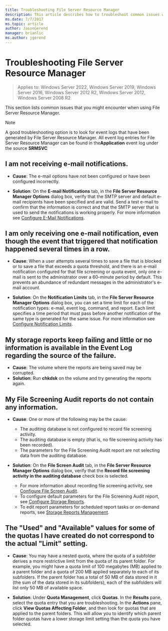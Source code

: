 ```yaml
---
title: Troubleshooting File Server Resource Manager
description: This article describes how to troubleshoot common issues when using file server resource manager
ms.date: 7/7/2017
ms.topic: article
author: JasonGerend
manager: brianlic
ms.author: jgerend
---
```


# Troubleshooting File Server Resource Manager

>Applies to: Windows Server 2022, Windows Server 2019, Windows Server 2016, Windows Server 2012 R2, Windows Server 2012, Windows Server 2008 R2

This section lists common issues that you might encounter when using File Server Resource Manager.

> [!Note]
> A good troubleshooting option is to look for event logs that have been generated by File Server Resource Manager. All event log entries for File Server Resource Manager can be found in the**Application** event log under the source **SRMSVC**

## I am not receiving e-mail notifications.

-   **Cause**: The e-mail options have not been configured or have been configured incorrectly.

-   **Solution**: On the **E-mail Notifications** tab, in the **File Server Resource Manager Options** dialog box, verify that the SMTP server and default e-mail recipients have been specified and are valid. Send a test e-mail to confirm that the information is correct and that the SMTP server that is used to send the notifications is working properly. For more information see [Configure E-Mail Notifications](configure-email-notifications.md).


## I am only receiving one e-mail notification, even though the event that triggered that notification happened several times in a row.

-   **Cause**: When a user attempts several times to save a file that is blocked or to save a file that exceeds a quota threshold, and there is an e-mail notification configured for that file screening or quota event, only one e-mail is sent to the administrator over a 60-minute period by default. This prevents an abundance of redundant messages in the administrator's e-mail account.

-   **Solution**: On the **Notification Limits** tab, in the **File Server Resource Manager Options** dialog box, you can set a time limit for each of the notification types: e-mail, event log, command, and report. Each limit specifies a time period that must pass before another notification of the same type is generated for the same issue. For more information see [Configure Notification Limits](configure-notification-limits.md).


## My storage reports keep failing and little or no information is available in the Event Log regarding the source of the failure.

-   **Cause**: The volume where the reports are being saved may be corrupted.
-   **Solution**: Run **chkdsk** on the volume and try generating the reports again.

## My File Screening Audit reports do not contain any information.

-   **Cause**: One or more of the following may be the cause:
    -   The auditing database is not configured to record file screening activity.
    -   The auditing database is empty (that is, no file screening activity has been recorded).
    -   The parameters for the File Screening Audit report are not selecting data from the auditing database.

-   **Solution**: On the **File Screen Audit** tab, in the **File Server Resource Manager Options** dialog box, verify that the **Record file screening activity in the auditing database** check box is selected.
    -   For more information about recording file screening activity, see [Configure File Screen Audit](configure-file-screen-audit.md).
    -   To configure default parameters for the File Screening Audit report, see [Configure Storage Reports](configure-storage-reports.md).
    -   To edit report parameters for scheduled report tasks or on-demand reports, see [Storage Reports Management](storage-reports-management.md).

## The "Used" and "Available" values for some of the quotas I have created do not correspond to the actual "Limit" setting.

-   **Cause**: You may have a nested quota, where the quota of a subfolder derives a more restrictive limit from the quota of its parent folder. For example, you might have a quota limit of 100 megabytes (MB) applied to a parent folder and a quota of 200 MB applied separately to each of its subfolders. If the parent folder has a total of 50 MB of data stored in it (the sum of the data stored in its subfolders), each of the subfolders will list only 50 MB of available space.

-   **Solution**: Under **Quota Management**, click **Quotas**. In the **Results** pane, select the quota entry that you are troubleshooting. In the **Actions** pane, click **View Quotas Affecting Folder**, and then look for quotas that are applied to the parent folders. This will allow you to identify which parent folder quotas have a lower storage limit setting than the quota you have selected.

